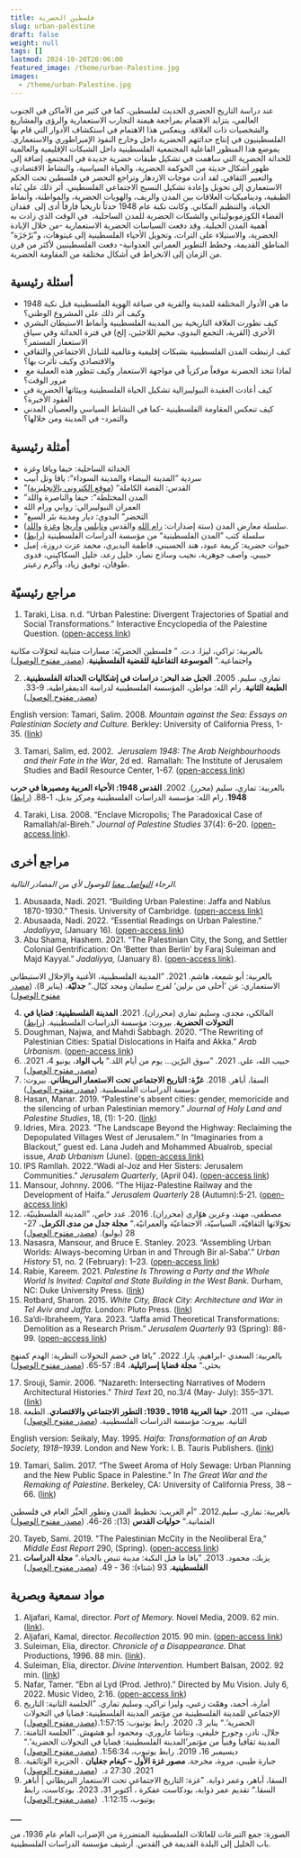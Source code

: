 ```yaml
---
title: فلسطين الحضرية
slug: urban-palestine
draft: false
weight: null
tags: []
lastmod: 2024-10-20T20:06:00
featured_image: /theme/urban-Palestine.jpg
images:
  - /theme/urban-Palestine.jpg
---
```

عند دراسة التاريخ الحضري الحديث لفلسطين، كما في كثير من الأماكن في الجنوب العالمي، يتزايد الاهتمام بمراجعة هيمنة التجارب الاستعمارية والرؤى والمشاريع والشخصيات ذات العلاقة. وينعكس هذا الاهتمام في استكشاف الأدوار التي قام بها الفلسطينيون في إنتاج حداثتهم الحضرية داخل وخارج النفوذ الإمبراطوري والاستعماري. يموضع هذا المنظور الفاعلية المجتمعية الفلسطينية داخل الشبكات الإقليمية والعالمية للحداثة الحضرية التي ساهمت في تشكيل طبقات حضرية جديدة في المجتمع، إضافة إلى ظهور أشكال حديثة من الحوكمة الحضرية، والحياة السياسية، والنشاط الاقتصادي، والتعبير الثقافي. لقد أدت موجات الازدهار وتراجع التحضر في فلسطين تحت الحكم الاستعماري إلى تحويل وإعادة تشكيل النسيج الاجتماعي الفلسطيني. أثر ذلك على بُناه الطبقية، وديناميكيات العلاقات بين المدن والريف، والهويات الحضرية، والمواطنة، وأنماط الحياة، والتنظيم المكاني. وكانت نكبة عام 1948 حدثاً تاريخياً فارقاً أدى إلى  فقدان الفضاء الكوزموبوليتاني والشبكات الحضرية للمدن الساحلية،  في الوقت الذي زادت به أهمية المدن الجبلية. وقد دفعت السياسات الحضرية الاستعمارية -من خلال الإبادة الحضرية، والاستيلاء على التراث، وتحويل الأحياء الفلسطينية إلى غيتوهات، و”بَرْجَزَة“ المناطق القديمة، وخطط التطوير العمراني العدوانية- دفعت الفلسطينيين لأكثر من قرن من الزمان إلى الانخراط في أشكال مختلفة من المقاومة الحضرية.

## أسئلة رئيسية

- ما هي الأدوار المختلفة للمدينة والقرية في صياغة الهوية الفلسطينية قبل نكبة 1948 وكيف أثر ذلك على المشروع الوطني؟
- كيف تطورت العلاقة التاريخية بين المدينة الفلسطينية وأنماط الاستيطان البشري الأخرى (القرية، التجمع البدوي، مخيم اللاجئين، إلخ) في فترة الحداثة وفي سياق الاستعمار المستمر؟
- كيف ارتبطت المدن الفلسطينية بشبكات إقليمية وعالمية للتبادل الاجتماعي والثقافي والاقتصادي وكيف تأثرت بها؟
-  لماذا تتخذ الحضرنة موقعاً مركزياً في مواجهة الاستعمار وكيف تتطور هذه العملية مع مرور الوقت؟
- كيف أعادت العقيدة النيوليبرالية تشكيل الحياة الفلسطينية وبيئاتها الحضرية في العقود الأخيرة؟
- كيف تنعكس المقاومة الفلسطينية -كما في النشاط السياسي والعصيان المدني والتمرد- في المدينة ومن خلالها؟

## **أمثلة رئيسية**

- الحداثة الساحلية: حيفا ويافا وغزة
- سردية ”المدينة البيضاء والمدينة السوداء“: يافا وتل أبيب
- ”القدس: القصة الكاملة“ ([موقع إلكتروني بالإنجليزية](https://www.jerusalemstory.com/en))
- ”المدن المختلطة“: حيفا والناصرة واللد
- العمران النيوليبرالي: روابي ورام الله
- ”التحضر“ البدوي: ديار ومدينة بئر السبع
- سلسلة معارض المدن (ستة إصدارات: [رام الله](https://universes.art/en/nafas/articles/2010/ramallah) والقدس و[نابلس](http://museum.birzeit.edu/ar/exhibitions/%D9%85%D8%A7-%D8%A8%D9%8A%D9%86-%D8%B9%D9%8A%D8%A8%D8%A7%D9%84-%D9%88%D8%AC%D8%B1%D8%B2%D9%8A%D9%85) و[أريحا](http://museum.birzeit.edu/ar/exhibitions/%D8%A3%D8%B1%D9%8A%D8%AD%D8%A7-%E2%80%93-%D8%A7%D9%84%D8%A3%D9%82%D8%B1%D8%A8-%D8%A7%D9%84%D9%89-%D8%A7%D9%84%D8%A7%D8%B1%D8%B6%D8%8C-%D8%A7%D9%84%D8%A7%D8%A8%D8%B9%D8%AF-%D9%85%D9%86-%D8%A7%D9%84%D8%B3%D9%85%D8%A7%D8%A1-%D8%A7%D9%84%D9%86%D8%B3%D8%AE%D8%A9-%D8%A7%D9%84%D8%B1%D8%A7%D8%A8%D8%B9%D8%A9-%D9%85%D9%86-%D9%85%D8%B9%D8%B1%D8%B6-%D8%A7%D9%84%D9%85%D8%AF%D9%86) و[غزة](http://museum.birzeit.edu/ar/exhibitions/%D9%85%D8%B9%D8%B1%D8%B6-%D8%A7%D9%84%D9%85%D8%AF%D9%86-%D8%A7%D9%84%D8%AE%D8%A7%D9%85%D8%B3%D8%8C-%D8%A7%D8%B9%D8%A7%D8%AF%D8%A9-%D8%A7%D8%B9%D9%85%D8%A7%D8%B1-%D8%BA%D8%B2%D8%A9) و[اللد](http://museum.birzeit.edu/ar/exhibitions/%D9%85%D8%B9%D8%B1%D8%B6-%D8%A7%D9%84%D9%85%D8%AF%D9%86-%D8%A7%D9%84%D8%AE%D8%A7%D9%85%D8%B3%D8%8C-%D8%A7%D8%B9%D8%A7%D8%AF%D8%A9-%D8%A7%D8%B9%D9%85%D8%A7%D8%B1-%D8%BA%D8%B2%D8%A9)).
- سلسلة كتب ”المدن الفلسطينية“ من مؤسسة الدراسات الفلسطينية ([رابط](https://www.palestine-studies.org/en/books/explorer1?f%5B0%5D=field_book_type%3A17061))
- حيوات حضرية: كريمة عبود، هند الحسيني، فاطمة البديري، محمد عزت دروزة، إميل حبيبي، واصف جوهرية، نجيب وساذج نصار، خليل رعد، خليل السكاكيني، فدوى طوقان، توفيق زياد، وأكرم زعيتر.

## مراجع رئيسيّة

1. Taraki, Lisa. n.d. “Urban Palestine: Divergent Trajectories of Spatial and Social Transformations.” Interactive Encyclopedia of the Palestine Question. ([open-access link](https://www.palquest.org/en/highlight/14513/urban-palestine))

بالعربية: تراكي، ليزا. د.ت. ” فلسطين الحضريّة: مسارات متباينة لتحوّلات مكانية واجتماعية.“ **الموسوعة التفاعلية للقضية الفلسطينية**. ([مصدر مفتوح الوصول](https://www.palquest.org/ar/highlight/14514/%D9%81%D9%84%D8%B3%D8%B7%D9%8A%D9%86-%D8%A7%D9%84%D8%AD%D8%B6%D8%B1%D9%8A%D9%91%D8%A9))

2. تماري، سليم. 2005. **الجبل ضد البحر: دراسات في إشكاليات الحداثة الفلسطينية. الطبعة الثانية**. رام الله: مواطن، المؤسسة الفلسطينية لدراسة الديمقراطية، 9-33. ([مصدر مفتوح الوصول](https://muwatin.birzeit.edu/sites/default/files/publications/attachments/Salim%E2%80%AD_%E2%80%ACBook%E2%80%AD_sm.pdf))

English version: Tamari, Salim. 2008. _Mountain against the Sea:_ _Essays on Palestinian Society and Culture._ Berkley: University of California Press, 1-35. ([link](https://www.ucpress.edu/book/9780520251298/mountain-against-the-sea))

3. Tamari, Salim, ed. 2002.  _Jerusalem 1948: The Arab Neighbourhoods and their Fate in the War_, 2d ed.  Ramallah: The Institute of Jerusalem Studies and Badil Resource Center, 1-67. ([open-access link](https://www.palestine-studies.org/en/node/1649524))

بالعربية: تماري، سليم (محرر). 2002. **القدس 1948: الأحياء العربية ومصيرها في حرب 1948**_._ رام الله: مؤسسة الدراسات الفلسطينية ومركز بديل، 1-88. ([رابط](https://www.palestine-studies.org/ar/node/1648037))

4. Taraki, Lisa. 2008. “Enclave Micropolis; The Paradoxical Case of Ramallah/al-Bireh.” _Journal of Palestine Studies_ 37(4): 6–20. ([open-access link](https://www.palquest.org/sites/default/files/Enclave_Micropolis_The_Paradoxical_Case_of_Ramallahal-Bireh-_Lisa_Taraki.pdf)).

## مراجع أخرى

_الرجاء&#160;[التواصل معنا](https://palestine.araburbanism.com/ar/contact/)&#160;للوصول لأي من المصادر التالية._

1. Abusaada, Nadi. 2021. “Building Urban Palestine: Jaffa and Nablus 1870-1930.” Thesis. University of Cambridge. ([open-access link)](https://www.repository.cam.ac.uk/items/d344acc0-066b-4205-9c53-2ecbc64b41bb)
2. Abusaada, Nadi. 2022. “Essential Readings on Urban Palestine.” _Jadaliyya_, (January 16). ([open-access link](https://www.jadaliyya.com/Details/44213))
3. Abu Shama, Hashem. 2021. “The Palestinian City, the Song, and Settler Colonial Gentrification: On ‘Better than Berlin’ by Faraj Suleiman and Majd Kayyal.” _Jadaliyya,_ (January 8). ([open-access link)](https://www.jadaliyya.com/Details/42216).

بالعربية: أبو شمعة، هاشم. 2021. ”المدينة الفلسطينية، الأغنية والإحلال الاستيطاني الاستعماري: عن ’أحلى من برلين‘ لفرج سليمان ومجد كيّال.“ **جدليّة**، (يناير 8). ([مصدر مفتوح الوصول](https://www.jadaliyya.com/Details/42214/%D8%A7%D9%84%D9%85%D8%AF%D9%8A%D9%86%D8%A9-%D8%A7%D9%84%D9%81%D9%84%D8%B3%D8%B7%D9%8A%D9%86%D9%8A%D8%A9%D8%8C-%D8%A7%D9%84%D8%A3%D8%BA%D9%86%D9%8A%D8%A9-%D9%88%D8%A7%D9%84%D8%A5%D8%AD%D9%84%D8%A7%D9%84-%D8%A7%D9%84%D8%A7%D8%B3%D8%AA%D9%8A%D8%B7%D8%A7%D9%86%D9%8A-%D8%A7%D9%84%D8%A7%D8%B3%D8%AA%D8%B9%D9%85%D8%A7%D8%B1%D9%8A-%D8%B9%D9%86-%D8%A3%D8%AD%D9%84%D9%89-%D9%85%D9%86-%D8%A8%D8%B1%D9%84%D9%8A%D9%86-%D9%84%D9%81%D8%B1%D8%AC-%D8%B3%D9%84%D9%8A%D9%85%D8%A7%D9%86-%D9%88%D9%85%D8%AC%D8%AF-%D9%83%D9%8A%D9%91%D8%A7%D9%84))

4. المالكي، مجدي، وسليم تماري (محرران). 2021. **المدينة الفلسطينية: قضايا في التحولات الحضرية**. بيروت: مؤسسة الدراسات الفلسطينية. ([رابط](https://www.palestine-studies.org/ar/node/1651672))
5. Doughman, Najwa, and Mahdi Sabbagh. 2020. “The Rewriting of Palestinian Cities: Spatial Dislocations in Haifa and Akka.” _Arab Urbanism_. ([open-access link](https://www.araburbanism.com/magazine/rewriting-palestinian-cities))
6. حبيب الله، علي. 2021. ”سوق البرّين… يوم من أيام اللد.“ **باب الواد**، يونيو 4، 2021. ([مصدر مفتوح الوصول](https://babelwad.com/ar/%d9%81%d9%84%d8%b3%d8%b7%d9%8a%d9%86/%d8%b3%d9%88%d9%82-%d8%a7%d9%84%d8%a8%d8%b1%d9%91%d9%8a%d9%86-%d9%8a%d9%88%d9%85-%d9%85%d9%86-%d8%a3%d9%8a%d8%a7%d9%85-%d8%a7%d9%84%d9%84%d8%af/))
7. السقا، أباهر. 2018. **غزّة: التاريخ الاجتماعي تحت الاستعمار البريطاني**_._ بيروت: مؤسسة الدراسات الفلسطينية. ([مصدر مفتوح الوصول](https://palestine.araburbanism.com/img/%D8%BA%D8%B2%D8%A9%20%D8%A7%D9%84%D8%AA%D8%A7%D8%B1%D9%8A%D8%AE%20%D8%A7%D9%84%D8%A7%D8%AC%D8%AA%D9%85%D8%A7%D8%B9%D9%8A%20%D8%AA%D8%AD%D8%AA%20%D8%A7%D9%84%D8%A7%D8%B3%D8%AA%D8%B9%D9%85%D8%A7%D8%B1.pdf))
8. Hasan, Manar. 2019. “Palestine's absent cities: gender, memoricide and the silencing of urban Palestinian memory.” _Journal of Holy Land and Palestine Studies_, 18, (1): 1-20. ([link](https://www.euppublishing.com/doi/abs/10.3366/hlps.2019.0200?journalCode=hlps))
9. Idries, Mira. 2023. “The Landscape Beyond the Highway: Reclaiming the Depopulated Villages West of Jerusalem.” In “Imaginaries from a Blackout,” guest ed. Lana Judeh and Mohammed Abualrob, special issue, _Arab Urbanism_ (June).  ([open-access link)](https://www.araburbanism.com/magazine/the-landscape-beyond-the-highway)
10. IPS Ramllah. 2022.“Wadi al-Joz and Her Sisters: Jerusalem Communities.” _Jerusalem Quarterly_, (April 04). ([open-access link](https://www.palestine-studies.org/en/node/1652704))
11. Mansour, Johnny. 2006. “The Hijaz-Palestine Railway and the Development of Haifa.” _Jerusalem Quarterly_ 28 (Autumn):5-21. ([open-access link](https://www.palestine-studies.org/en/node/77910))
12. مصطفى، مهند، وعرين هوّاري (محرران). 2016. عدد خاص، ”المدينة الفلسطينيّة، تحوّلاتها الثقافيّة، السياسيّة، الاجتماعيّة والعمرانيّة.“ **مجلة جدل من مدى الكرمل**، 27-28 (يوليو). ([مصدر مفتوح الوصول](https://mada-research.org/storage/uploads/2016/08/JDL2728-Full.pdf))
13. Nasasra, Mansour, and Bruce E. Stanley. 2023. “Assembling Urban Worlds: Always-becoming Urban in and Through Bir al-Saba’.” _Urban History_ 51, no. 2 (February): 1–23. ([open-access link](https://www.researchgate.net/publication/368269911_Assembling_urban_worlds_always-becoming_urban_in_and_through_Bir_al-Saba'))  
14. Rabie, Kareem. 2021. _Palestine Is Throwing a Party and the Whole World Is Invited: Capital and State Building in the West Bank._ Durham, NC: Duke University Press. ([link](https://www.dukeupress.edu/Assets/PubMaterials/978-1-4780-1409-6_601.pdf))
15. Rotbard, Sharon. 2015. _White City, Black City: Architecture and War in Tel Aviv and Jaffa._ London: Pluto Press. ([link](https://www.plutobooks.com/9781783713141/white-city-black-city/))
16. Sa‘di-Ibraheem, Yara. 2023. “Jaffa amid Theoretical Transformations: Demolition as a Research Prism.” _Jerusalem Quarterly_ 93 (Spring): 88-99. ([open-access link](https://www.palestine-studies.org/en/node/1653833))

بالعربية: السعدي -ابراهيم، يارا. 2022. ”يافا في خضم التحولات النظرية: الهدم كمنهج بحثي.“ **مجلة قضايا إسرائيلية**_،_ 84: 57-65. ([مصدر مفتوح الوصول](https://www.palestineforum.net/%d9%8a%d8%a7%d9%81%d8%a7-%d9%81%d9%8a-%d8%ae%d8%b6%d9%85-%d8%a7%d9%84%d8%aa%d8%ad%d9%88%d9%84%d8%a7%d8%aa-%d8%a7%d9%84%d9%87%d8%af%d9%85-%d9%83%d9%85%d9%86%d9%87%d8%ac-%d8%a8%d8%ad%d8%ab%d9%8a/#:~:text=%D8%AA%D8%AD%D8%AA%20%D8%B9%D9%86%D9%88%D8%A7%D9%86%20%3A%20%D9%8A%D8%A7%D9%81%D8%A7%20%D9%81%D9%8A%20%D8%AE%D8%B6%D9%85%20%D8%A7%D9%84%D8%AA%D8%AD%D9%88%D9%84%D8%A7%D8%AA-%20%D8%A7%D9%84%D9%87%D8%AF%D9%85,%D8%A7%D9%84%D9%81%D9%84%D8%B3%D8%B7%D9%8A%D9%86%D9%8A%20%D8%B9%D9%84%D9%89%20%D8%A7%D9%84%D8%B1%D8%BA%D9%85%20%D9%85%D9%86%20%D8%A7%D8%AE%D8%AA%D9%84%D8%A7%D9%81%20%D9%87%D9%88%D9%8A%D8%A7%D8%AA%20%D8%A7%D9%84%D9%85%D8%B3%D8%AA%D8%B9%D9%85%D8%B1%D9%8A%D9%86%20%D9%88%D8%B3%D9%8A%D8%A7%D8%B3%D8%A7%D8%AA%D9%87%D9%85.))

17. Srouji, Samir. 2006. “Nazareth: Intersecting Narratives of Modern Architectural Histories.” _Third Text_ 20, no.3/4 (May- July): 355–371. ([link](https://doi.org/10.1080/09528820600853837))
18. صيقلي، مي. 2011. **حيفا العربية 1918 ـ 1939: التطور الاجتماعي والاقتصادي**_._ الطبعة الثانية. بيروت: مؤسسة الدراسات الفلسطينية. ([مصدر مفتوح الوصول](https://palestine.araburbanism.com/img/%D8%AD%D9%8A%D9%81%D8%A7%20%D8%A7%D9%84%D8%B9%D8%B1%D8%A8%D9%8A%D8%A9%201918-1939.pdf))

English version: Seikaly, May. 1995. _Haifa: Transformation of an Arab Society, 1918–1939_. London and New York: I. B. Tauris Publishers. ([link](https://archive.org/details/haifatransformat0000seik/mode/2up))

19. Tamari, Salim. 2017. “The Sweet Aroma of Holy Sewage: Urban Planning and the New Public Space in Palestine.” In _The Great War and the Remaking of Palestine_. Berkeley, CA: University of California Press, 38 – 66. ([link](https://www.ucpress.edu/book/9780520291263/the-great-war-and-the-remaking-of-palestine))

بالعربية: تماري، سليم.2012. ”أم الغريب: تخطيط المدن وتطور الحيِّز العام في فلسطين العثمانية.“ **حوليات القدس** (13): 26-46. ([مصدر مفتوح الوصول](https://store.palestine-studies.org/sites/default/files/hq-articles/11464.pdf))

20. Tayeb, Sami. 2019. "The Palestinian McCity in the Neoliberal Era," _Middle East Report_ 290, (Spring). ([open-access link](https://merip.org/2019/07/the-palestinian-mccity-in-the-neoliberal-era/))
21. يزبك، محمود. 2013. ”يافا ما قبل النكبة: مدينة تنبض بالحياة.“ **مجلة الدراسات الفلسطينية**_،_ 93 (شتاء): 36 - 49. ([مصدر مفتوح الوصول](https://store.palestine-studies.org/sites/default/files/mdf-articles/MDF_036-049.pdf))

## **مواد سمعية وبصرية**

1. Aljafari, Kamal, director. _Port of Memory._ Novel Media, 2009. 62 min. ([link](https://kamalaljafari.art/This-Place-They-Dried-From-The-Sea-An-Interview-with-Kamal-Aljafari)).
2. Aljafari, Kamal, director. _Recollection_ 2015. 90 min. ([open-access link](https://www.youtube.com/watch?v=IMEi8MEKgYU))
3. Suleiman, Elia, director. _Chronicle of a Disappearance._ Dhat Productions, 1996. 88 min. ([link](https://www.youtube.com/watch?v=MD4EKZ0p4iw)).
4. Suleiman, Elia, director. _Divine Intervention._ Humbert Balsan, 2002. 92 min. ([link](https://vimeo.com/8623241))
5. Nafar, Tamer. “Ebn al Lyd (Prod. Jethro).” Directed by Mu Vision. July 6, 2022. Music Video, 2:16. ([open-access link](https://www.youtube.com/watch?v=Jo4y0PJC2II))
6. أمارة، أحمد، وهمّت زعبي، وليزا تراكي، وسليم تماري. ”الجلسة الثانية: التاريخ الإجتماعي للمدينة الفلسطينية من مؤتمر المدينة الفلسطينية: قضايا في التحولات الحضرية’.“ يناير 3، 2020. رابط يوتيوب: 1:57:15.([مصدر مفتوح الوصول](https://www.youtube.com/watch?v=kg021YTgJ2g&list=PL3-hGOuLVJpt2M_zWklAJ-NR-Y9gCoNS0&index=2))
7. جلال، نادر، وجورج خليفي، ونتاشا عاروري، ومحمود أبو هشهش. ”الجلسة الثامنة: المدينة ثقافيا وفنياً من مؤتمر’المدينة الفلسطينية: قضايا في التحولات الحضرية'.“ ديسيمبر 16، 2019. رابط يوتيوب، 1:56:34. ([مصدر مفتوح الوصول](https://www.youtube.com/watch?v=dJlAk2LZ_hc&list=PL3-hGOuLVJpt2M_zWklAJ-NR-Y9gCoNS0&index=9))
8. جبارة طيبي، مروة، مخرجة. **مصور غزة الأول – كيغام جغليان** . الجزيرة الوثائقية. 2021. 27:30 د.  ([مصدر مفتوح الوصول](https://www.youtube.com/watch?v=tosuD3YwjhA))
9. السقا، أباهر، وعمر ذوابة. ”غزة: التاريخ الاجتماعي تحت الاستعمار البريطاني | أباهر السقا.“ تقديم عمر ذوابة، بودكاست عفكرة ، أكتوبر 31، 2023. بودكاست، رابط يوتيوب، 1:12:15.  ([مصدر مفتوح الوصول](https://www.youtube.com/watch?v=vDBlPC7qMKw))

**\_\_\_**

الصورة: جمع التبرعات للعائلات الفلسطينية المتضررة من الإضراب العام عام 1936، من باب الخليل إلى البلدة القديمة في القدس. أرشيف مؤسسة الدراسات الفلسطينية.
